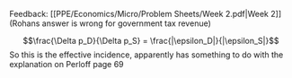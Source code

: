 
Feedback: [[PPE/Economics/Micro/Problem Sheets/Week 2.pdf|Week 2]]
(Rohans answer is wrong for government tax revenue)


$$\frac{\Delta p_D}{\Delta p_S} = \frac{|\epsilon_D|}{|\epsilon_S|}$$
So this is the effective incidence, apparently has something to do with the explanation on Perloff page 69

